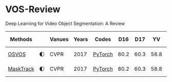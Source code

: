 # VOS-Review
Deep Learning for Video Object Segmentation: A Review

|Methods		| |Vanues	|Years	|Codes	|D16|D17|YV|Brief Contribution(s)|
|---			|---|---		|---	|---	|---|---|---|---|
|[OSVOS](https://openaccess.thecvf.com/content_cvpr_2017/papers/Caelles_One-Shot_Video_Object_CVPR_2017_paper.pdf)|:first_quarter_moon:|CVPR		|2017	|[PyTorch](https://github.com/kmaninis/OSVOS-PyTorch)|80.2|60.3|58.8|Online fine-tuning|
|[MaskTrack](https://openaccess.thecvf.com/content_cvpr_2017/papers/Caelles_One-Shot_Video_Object_CVPR_2017_paper.pdf)|:first_quarter_moon:|CVPR		|2017	|[PyTorch](https://github.com/kmaninis/OSVOS-PyTorch)|80.2|60.3|58.8|Online fine-tuning|

